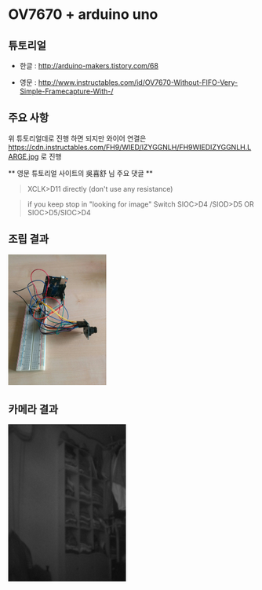 ﻿
# OV7670 + arduino uno

## 튜토리얼
* 한글 : http://arduino-makers.tistory.com/68

* 영문 : http://www.instructables.com/id/OV7670-Without-FIFO-Very-Simple-Framecapture-With-/


## 주요 사항
위 튜토리얼데로 진행 하면 되지만
와이어 연결은 https://cdn.instructables.com/FH9/WIED/IZYGGNLH/FH9WIEDIZYGGNLH.LARGE.jpg 로 진행

** 영문 튜토리얼 사이트의 吳喜舒 님 주요 댓글 ** 

> XCLK>D11 directly (don't use any resistance)

> if you keep stop in "looking for image"
Switch SIOC>D4 /SIOD>D5 OR SIOC>D5/SIOC>D4


## 조립 결과
<img src="https://github.com/yamoe/arduino-test/raw/master/OV7670/pic1.jpg" width="200">

## 카메라 결과
![Screenshot](pic2.png)


